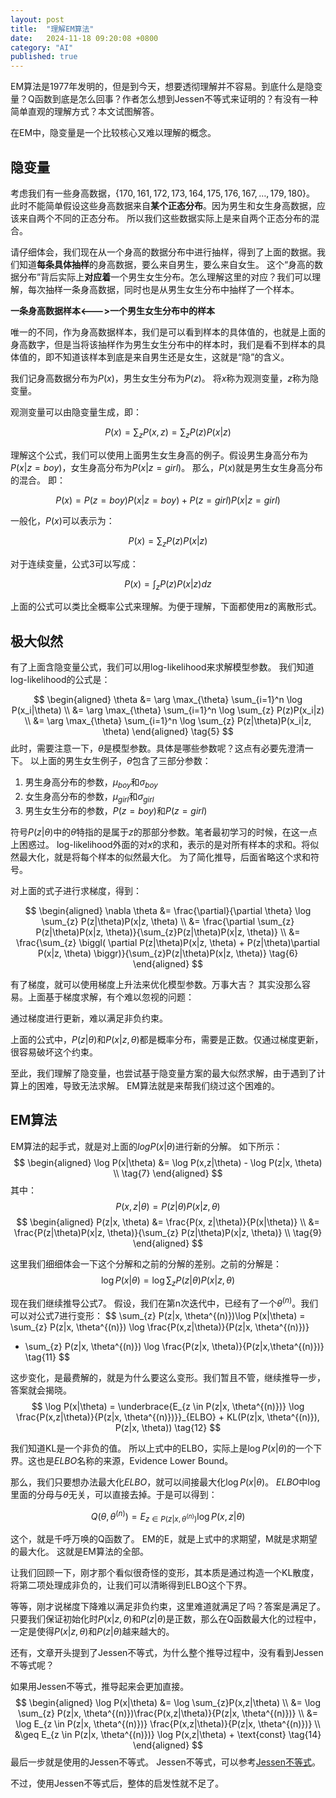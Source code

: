 ```yaml
---
layout: post
title:  "理解EM算法"
date:   2024-11-18 09:20:08 +0800
category: "AI"
published: true
---
```


EM算法是1977年发明的，但是到今天，想要透彻理解并不容易。到底什么是隐变量？Q函数到底是怎么回事？作者怎么想到Jessen不等式来证明的？有没有一种简单直观的理解方式？本文试图解答。


<!--more-->

在EM中，隐变量是一个比较核心又难以理解的概念。

## 隐变量

考虑我们有一些身高数据，$\{170, 161, 172, 173, 164, 175, 176, 167, \ldots, 179, 180\}$。
此时不能简单假设这些身高数据来自**某个正态分布**。因为男生和女生身高数据，应该来自两个不同的正态分布。
所以我们这些数据实际上是来自两个正态分布的混合。

请仔细体会，我们现在从一个身高的数据分布中进行抽样，得到了上面的数据。我们知道**每条具体抽样**的身高数据，要么来自男生，要么来自女生。 这个“身高的数据分布”背后实际上**对应着**一个男生女生分布。怎么理解这里的对应？我们可以理解，每次抽样一条身高数据，同时也是从男生女生分布中抽样了一个样本。

**一条身高数据样本<--->一个男生女生分布中的样本**

唯一的不同，作为身高数据样本，我们是可以看到样本的具体值的，也就是上面的身高数字，但是当将该抽样作为男生女生分布中的样本时，我们是看不到样本的具体值的，即不知道该样本到底是来自男生还是女生，这就是“隐”的含义。

我们记身高数据分布为$P(x)$，男生女生分布为$P(z)$。
将$x$称为观测变量，$z$称为隐变量。

观测变量可以由隐变量生成，即：

$$
P(x) = \sum_{z} P(x, z) = \sum_{z} P(z)P(x|z) \tag{1}
$$

理解这个公式，我们可以使用上面男生女生身高的例子。假设男生身高分布为$P(x|z=boy)$，女生身高分布为$P(x|z=girl)$。
那么，$P(x)$就是男生女生身高分布的混合。
即：

$$
P(x) = P(z=boy) P(x|z=boy) + P(z=girl) P(x|z=girl) \tag{2}
$$

一般化，$P(x)$可以表示为：

$$
P(x) = \sum_{z} P(z)P(x|z) \tag{3}
$$

对于连续变量，公式3可以写成：

$$
P(x) = \int_{z} P(z)P(x|z) dz \tag{4}
$$


上面的公式可以类比全概率公式来理解。为便于理解，下面都使用z的离散形式。

## 极大似然
有了上面含隐变量公式，我们可以用log-likelihood来求解模型参数。
我们知道log-likelihood的公式是：

$$
\begin{aligned}
\theta &= \arg \max_{\theta} \sum_{i=1}^n \log P(x_i|\theta) \\
&= \arg \max_{\theta} \sum_{i=1}^n \log \sum_{z} P(z)P(x_i|z) \\
&= \arg \max_{\theta} \sum_{i=1}^n \log \sum_{z} P(z|\theta)P(x_i|z, \theta)
\end{aligned}
 \tag{5}
$$
此时，需要注意一下，$\theta$是模型参数。具体是哪些参数呢？这点有必要先澄清一下。
以上面的男生女生例子，$\theta$包含了三部分参数：

1. 男生身高分布的参数，$\mu_{boy}$和$\sigma_{boy}$
2. 女生身高分布的参数，$\mu_{girl}$和$\sigma_{girl}$
3. 男生女生分布的参数，$P(z=boy)$和$P(z=girl)$

符号$P(z|\theta)$中的$\theta$特指的是属于$z$的那部分参数。笔者最初学习的时候，在这一点上困惑过。
log-likelihood外面的对$x$的求和，表示的是对所有样本的求和。将似然最大化，就是将每个样本的似然最大化。
为了简化推导，后面省略这个求和符号。

对上面的式子进行求梯度，得到：

$$
\begin{aligned}
\nabla \theta &= \frac{\partial}{\partial \theta}  \log \sum_{z} P(z|\theta)P(x|z, \theta) \\
&= \frac{\partial \sum_{z} P(z|\theta)P(x|z, \theta)}{\sum_{z}P(z|\theta)P(x|z, \theta)} \\
&= \frac{\sum_{z} \biggl( \partial P(z|\theta)P(x|z, \theta) + P(z|\theta)\partial P(x|z, \theta) \biggr)}{\sum_{z}P(z|\theta)P(x|z, \theta)} 
\tag{6}
\end{aligned}
$$

有了梯度，就可以使用梯度上升法来优化模型参数。万事大吉？
其实没那么容易。上面基于梯度求解，有个难以忽视的问题：

通过梯度进行更新，难以满足非负约束。

上面的公式中，$P(z|\theta)$和$P(x|z, \theta)$都是概率分布，需要是正数。仅通过梯度更新，很容易破坏这个约束。

至此，我们理解了隐变量，也尝试基于隐变量方案的最大似然求解，由于遇到了计算上的困难，导致无法求解。
EM算法就是来帮我们绕过这个困难的。

## EM算法
EM算法的起手式，就是对上面的$logP(x|\theta)$进行新的分解。
如下所示：
$$
\begin{aligned}
\log P(x|\theta) &= \log P(x,z|\theta) - \log P(z|x, \theta) \\
\tag{7}
\end{aligned}
$$
其中：
$$
P(x, z|\theta) = P(z|\theta)P(x|z, \theta) \tag{8}  
$$
$$
\begin{aligned}
P(z|x, \theta) &= \frac{P(x, z|\theta)}{P(x|\theta)} \\
&= \frac{P(z|\theta)P(x|z, \theta)}{\sum_{z} P(z|\theta)P(x|z, \theta)} \\
\tag{9}
\end{aligned}
$$

这里我们细细体会一下这个分解和之前的分解的差别。之前的分解是：
$$
\log P(x|\theta) =\log \sum_{z} P(z|\theta)P(x|z, \theta) \tag{10}
$$


现在我们继续推导公式7。
假设，我们在第n次迭代中，已经有了一个$\theta^{(n)}$。我们可以对公式7进行变形：
$$
\sum_{z} P(z|x, \theta^{(n)})\log P(x|\theta) = \sum_{z} P(z|x, \theta^{(n)}) \log \frac{P(x,z|\theta)}{P(z|x, \theta^{(n)})}
- \sum_{z} P(z|x, \theta^{(n)}) \log \frac{P(z|x, \theta)}{P(z|x,\theta^{(n)})} \tag{11}
$$

这步变化，是最费解的，就是为什么要这么变形。我们暂且不管，继续推导一步，答案就会揭晓。
$$
\log P(x|\theta) = \underbrace{E_{z \in P(z|x, \theta^{(n)})} \log \frac{P(x,z|\theta)}{P(z|x, \theta^{(n)})}}_{ELBO} + KL(P(z|x, \theta^{(n)}), P(z|x, \theta)) \tag{12}
$$

我们知道KL是一个非负的值。
所以上式中的ELBO，实际上是$\log P(x|\theta)$的一个下界。这也是$ELBO$名称的来源，Evidence Lower Bound。

那么，我们只要想办法最大化$ELBO$，就可以间接最大化$\log P(x|\theta)$。
$ELBO$中log里面的分母与$\theta$无关，可以直接去掉。于是可以得到：

$$
Q(\theta, \theta^{(n)}) = E_{z \in P(z|x, \theta^{(n)})} \log P(x,z|\theta) \tag{13}
$$

这个，就是千呼万唤的Q函数了。
EM的E，就是上式中的求期望，M就是求期望的最大化。
这就是EM算法的全部。

让我们回顾一下，刚才那个看似很奇怪的变形，其本质是通过构造一个KL散度，将第二项处理成非负的，让我们可以清晰得到ELBO这个下界。


等等，刚才说梯度下降难以满足非负约束，这里难道就满足了吗？答案是满足了。
只要我们保证初始化时$P(x|z, \theta)$和$P(z|\theta)$是正数，那么在Q函数最大化的过程中，一定是使得$P(x|z, \theta)$和$P(z|\theta)$越来越大的。

还有，文章开头提到了Jessen不等式，为什么整个推导过程中，没有看到Jessen不等式呢？

如果用Jessen不等式，推导起来会更加直接。
$$
\begin{aligned}
\log P(x|\theta) &= \log \sum_{z}P(x,z|\theta) \\
&= \log \sum_{z} P(z|x, \theta^{(n)})\frac{P(x,z|\theta)}{P(z|x, \theta^{(n)})} \\
&= \log E_{z \in P(z|x, \theta^{(n)})} \frac{P(x,z|\theta)}{P(z|x, \theta^{(n)})} \\
&\geq E_{z \in P(z|x, \theta^{(n)})} \log P(x,z|\theta) + \text{const} \tag{14}
\end{aligned}
$$
最后一步就是使用的Jessen不等式。
Jessen不等式，可以参考[Jessen不等式](https://en.wikipedia.org/wiki/Jensen%27s_inequality)。

不过，使用Jessen不等式后，整体的启发性就不足了。






























